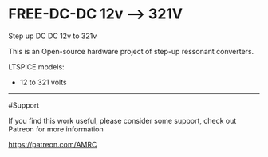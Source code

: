 # FREE-DC-DC   12v --> 321V
Step up DC DC  12v to 321v 

This is an Open-source hardware project of step-up ressonant converters.

LTSPICE models:
-   12 to 321 volts


  __________________________________

  

#Support

If you find this work useful, please consider some support, check out Patreon for more information

https://patreon.com/AMRC
